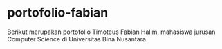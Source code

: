 # portofolio-fabian
Berikut merupakan portofolio Timoteus Fabian Halim, mahasiswa jurusan Computer Science di Universitas Bina Nusantara
